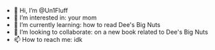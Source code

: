 - 👋 Hi, I’m @Un1Fluff
- 👀 I’m interested in: your mom
- 🌱 I’m currently learning: how to read Dee's Big Nuts
- 💞️ I’m looking to collaborate: on a new book related to Dee's Big Nuts
- 📫 How to reach me: idk

<!---
Un1Fluff/Un1Fluff is a ✨ special ✨ repository because its `README.md` (this file) appears on your GitHub profile.
You can click the Preview link to take a look at your changes.
--->
